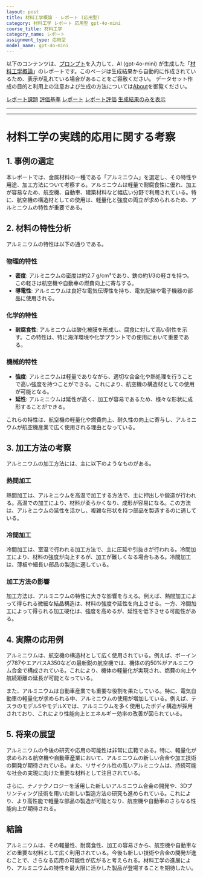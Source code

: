 ```yaml
---
layout: post
title: 材料工学概論 - レポート (応用型)
category: 材料工学 レポート 応用型 gpt-4o-mini
course_title: 材料工学
category_name: レポート
assignment_type: 応用型
model_name: gpt-4o-mini
---
```


以下のコンテンツは、[プロンプト](https://github.com/takedatoshiyuki/synthetic_assignments/tree/main/generated/材料工学/gpt-4o-mini/prompt_レポート-応用型.md)を入力して、AI (gpt-4o-mini) が生成した「[材料工学概論](/contents/材料工学/)」のレポートです。このページは生成結果から自動的に作成されているため、表示が乱れている場合があることをご容赦ください。
データセット作成の目的と利用上の注意および生成の方法については[About](/About)を御覧ください。

[レポート課題](../レポート課題-応用型)
[評価基準](../評価基準-応用型)
[レポート](../レポート-応用型)
[レポート評価](../レポート評価-応用型)
[生成結果のみを表示](https://github.com/takedatoshiyuki/synthetic_assignments/tree/main/generated/材料工学/gpt-4o-mini/レポート-応用型.md)
  

***
***
  
# 材料工学の実践的応用に関する考察

## 1. 事例の選定

本レポートでは、金属材料の一種である「アルミニウム」を選定し、その特性や用途、加工方法について考察する。アルミニウムは軽量で耐腐食性に優れ、加工が容易なため、航空機、自動車、建築材料など幅広い分野で利用されている。特に、航空機の構造材としての使用は、軽量化と強度の両立が求められるため、アルミニウムの特性が重要である。

## 2. 材料の特性分析

アルミニウムの特性は以下の通りである。

### 物理的特性
- **密度**: アルミニウムの密度は約2.7 g/cm³であり、鉄の約1/3の軽さを持つ。この軽さは航空機や自動車の燃費向上に寄与する。
- **導電性**: アルミニウムは良好な電気伝導性を持ち、電気配線や電子機器の部品に使用される。

### 化学的特性
- **耐腐食性**: アルミニウムは酸化被膜を形成し、腐食に対して高い耐性を示す。この特性は、特に海洋環境や化学プラントでの使用において重要である。

### 機械的特性
- **強度**: アルミニウムは軽量でありながら、適切な合金化や熱処理を行うことで高い強度を持つことができる。これにより、航空機の構造材としての使用が可能となる。
- **延性**: アルミニウムは延性が高く、加工が容易であるため、様々な形状に成形することができる。

これらの特性は、航空機の軽量化や燃費向上、耐久性の向上に寄与し、アルミニウムが航空機産業で広く使用される理由となっている。

## 3. 加工方法の考察

アルミニウムの加工方法には、主に以下のようなものがある。

### 熱間加工
熱間加工は、アルミニウムを高温で加工する方法で、主に押出しや鍛造が行われる。高温での加工により、材料が柔らかくなり、成形が容易になる。この方法は、アルミニウムの延性を活かし、複雑な形状を持つ部品を製造するのに適している。

### 冷間加工
冷間加工は、室温で行われる加工方法で、主に圧延や引抜きが行われる。冷間加工により、材料の強度が向上するが、加工が難しくなる場合もある。冷間加工は、薄板や細長い部品の製造に適している。

### 加工方法の影響
加工方法は、アルミニウムの特性に大きな影響を与える。例えば、熱間加工によって得られる微細な結晶構造は、材料の強度や延性を向上させる。一方、冷間加工によって得られる加工硬化は、強度を高めるが、延性を低下させる可能性がある。

## 4. 実際の応用例

アルミニウムは、航空機の構造材として広く使用されている。例えば、ボーイング787やエアバスA350などの最新鋭の航空機では、機体の約50%がアルミニウム合金で構成されている。これにより、機体の軽量化が実現され、燃費の向上や航続距離の延長が可能となっている。

また、アルミニウムは自動車産業でも重要な役割を果たしている。特に、電気自動車の軽量化が求められる中、アルミニウムの使用が増加している。例えば、テスラのモデルSやモデルXでは、アルミニウムを多く使用したボディ構造が採用されており、これにより性能向上とエネルギー効率の改善が図られている。

## 5. 将来の展望

アルミニウムの今後の研究や応用の可能性は非常に広範である。特に、軽量化が求められる航空機や自動車産業において、アルミニウムの新しい合金や加工技術の開発が期待されている。また、リサイクル性の高いアルミニウムは、持続可能な社会の実現に向けた重要な材料として注目されている。

さらに、ナノテクノロジーを活用した新しいアルミニウム合金の開発や、3Dプリンティング技術を用いた新しい製造方法の研究も進められている。これにより、より高性能で軽量な部品の製造が可能となり、航空機や自動車のさらなる性能向上が期待される。

## 結論

アルミニウムは、その軽量性、耐腐食性、加工の容易さから、航空機や自動車などの重要な材料として広く利用されている。今後も新しい技術や合金の開発が進むことで、さらなる応用の可能性が広がると考えられる。材料工学の進展により、アルミニウムの特性を最大限に活かした製品が登場することを期待したい。
